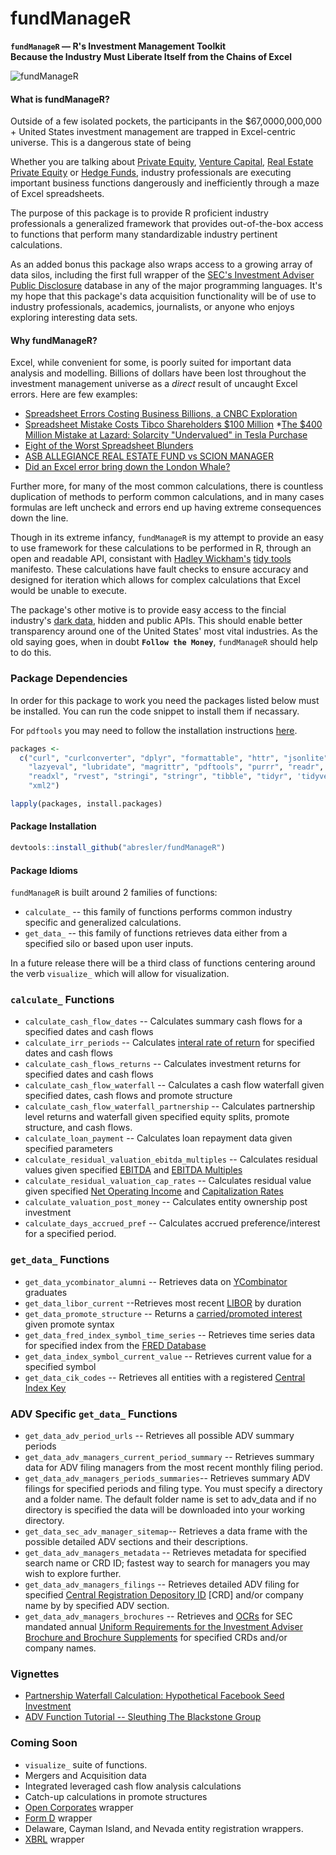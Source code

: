 fundManageR
================

<strong>`fundManageR` — R's Investment Management Toolkit<br>Because the Industry Must Liberate Itself from the Chains of Excel</strong>

<img src = 'http://i.imgur.com/ryDGtVV.jpg' alt="fundManageR">

#### <strong>What is fundManageR?</strong>

Outside of a few isolated pockets, the participants in the $67,0000,000,000 + United States investment management are trapped in Excel-centric universe. This is a dangerous state of being

Whether you are talking about [Private Equity](https://en.wikipedia.org/wiki/Private_equity), [Venture Capital](https://en.wikipedia.org/wiki/Venture_capital), [Real Estate Private Equity](https://en.wikipedia.org/wiki/Private_equity_real_estate) or [Hedge Funds](https://en.wikipedia.org/wiki/Hedge_fund), industry professionals are executing important business functions dangerously and inefficiently through a maze of Excel spreadsheets.

The purpose of this package is to provide R proficient industry professionals a generalized framework that provides out-of-the-box access to functions that perform many standardizable industry pertinent calculations.

As an added bonus this package also wraps access to a growing array of data silos, including the first full wrapper of the [SEC's Investment Adviser Public Disclosure](https://adviserinfo.sec.gov/) database in any of the major programming languages. It's my hope that this package's data acquisition functionality will be of use to industry professionals, academics, journalists, or anyone who enjoys exploring interesting data sets.

#### <strong>Why fundManageR?</strong>

Excel, while convenient for some, is poorly suited for important data analysis and modelling. Billions of dollars have been lost throughout the investment management universe as a *direct* result of uncaught Excel errors. Here are few examples:

-   [Spreadsheet Errors Costing Business Billions, a CNBC Exploration](http://www.cnbc.com/id/100923538)
-   [Spreadsheet Mistake Costs Tibco Shareholders $100 Million](http://blogs.wsj.com/moneybeat/2014/10/16/spreadsheet-mistake-costs-tibco-shareholders-100-million/) \*[The $400 Million Mistake at Lazard: Solarcity "Undervalued" in Tesla Purchase](http://www.wallstreetoasis.com/forums/the-400-million-mistake-at-lazard-solarcity-undervalued-in-tesla-purchase)
-   [Eight of the Worst Spreadsheet Blunders](http://www.cio.com/article/2438188/enterprise-software/eight-of-the-worst-spreadsheet-blunders.html)
-   [ASB ALLEGIANCE REAL ESTATE FUND vs SCION MANAGER](http://courts.state.de.us/opinions/download.aspx?ID=172670)
-   [Did an Excel error bring down the London Whale?](http://blog.revolutionanalytics.com/2013/02/did-an-excel-error-bring-down-the-london-whale.html)

Further more, for many of the most common calculations, there is countless duplication of methods to perform common calculations, and in many cases formulas are left uncheck and errors end up having extreme consequences down the line.

Though in its extreme infancy, `fundManageR` is my attempt to provide an easy to use framework for these calculations to be performed in R, through an open and readable API, consistant with [Hadley Wickham's](https://twitter.com/hadleywickham) [tidy tools](https://mran.microsoft.com/web/packages/tidyverse/vignettes/manifesto.html) manifesto. These calculations have fault checks to ensure accuracy and designed for iteration which allows for complex calculations that Excel would be unable to execute.

The package's other motive is to provide easy access to the fincial industry's [dark data](http://www.gartner.com/it-glossary/dark-data), hidden and public APIs. This should enable better transparency around one of the United States' most vital industries. As the old saying goes, when in doubt <strong>`Follow the Money`</strong>, `fundManageR` should help to do this.

### Package Dependencies

In order for this package to work you need the packages listed below must be installed. You can run the code snippet to install them if necassary.

For `pdftools` you may need to follow the installation instructions [here](https://github.com/ropensci/pdftools).

``` r
packages <- 
  c("curl", "curlconverter", "dplyr", "formattable", "httr", "jsonlite", 'devtools',
    "lazyeval", "lubridate", "magrittr", "pdftools", "purrr", "readr",  'quantmod',
    "readxl", "rvest", "stringi", "stringr", "tibble", "tidyr", 'tidyverse',
    "xml2")

lapply(packages, install.packages)
```

#### <strong>Package Installation</strong>

``` r
devtools::install_github("abresler/fundManageR")
```

#### Package Idioms

`fundManageR` is built around 2 families of functions:

-   `calculate_` -- this family of functions performs common industry specific and generalized calculations.
-   `get_data_` -- this family of functions retrieves data either from a specified silo or based upon user inputs.

In a future release there will be a third class of functions centering around the verb `visualize_` which will allow for visualization.

### `calculate_` Functions

-   `calculate_cash_flow_dates` -- Calculates summary cash flows for a specified dates and cash flows
-   `calculate_irr_periods` -- Calculates [interal rate of return](https://en.wikipedia.org/wiki/Internal_rate_of_return) for specified dates and cash flows
-   `calculate_cash_flows_returns` -- Calculates investment returns for specified dates and cash flows
-   `calculate_cash_flow_waterfall` -- Calculates a cash flow waterfall given specified dates, cash flows and promote structure
-   `calculate_cash_flow_waterfall_partnership` -- Calculates partnership level returns and waterfall given specified equity splits, promote structure, and cash flows.
-   `calculate_loan_payment` -- Calculates loan repayment data given specified parameters
-   `calculate_residual_valuation_ebitda_multiples` -- Calculates residual values given specified [EBITDA](https://en.wikipedia.org/wiki/Earnings_before_interest,_taxes,_depreciation,_and_amortization) and [EBITDA Multiples](http://www.investopedia.com/terms/e/ev-ebitda.asp)
-   `calculate_residual_valuation_cap_rates` -- Calculates residual value given specified [Net Operating Income](http://www.investopedia.com/terms/n/noi.asp) and [Capitalization Rates](http://www.investopedia.com/terms/c/capitalizationrate.asp)
-   `calculate_valuation_post_money` -- Calculates entity ownership post investment
-   `calculate_days_accrued_pref` -- Calculates accrued preference/interest for a specified period.

### `get_data_` Functions

-   `get_data_ycombinator_alumni` -- Retrieves data on [YCombinator](http://www.ycombinator.com/) graduates
-   `get_data_libor_current` --Retrieves most recent [LIBOR](https://en.wikipedia.org/wiki/Libor) by duration
-   `get_data_promote_structure` -- Returns a [carried/promoted interest](https://en.wikipedia.org/wiki/Carried_interest) given promote syntax
-   `get_data_fred_index_symbol_time_series` -- Retrieves time series data for specified index from the [FRED Database](https://en.wikipedia.org/wiki/Federal_Reserve_Economic_Data)
-   `get_data_index_symbol_current_value` -- Retrieves current value for a specified symbol
-   `get_data_cik_codes` -- Retrieves all entities with a registered [Central Index Key](https://en.wikipedia.org/wiki/Central_Index_Key)

### ADV Specific `get_data_` Functions

-   `get_data_adv_period_urls` -- Retrieves all possible ADV summary periods
-   `get_data_adv_managers_current_period_summary` -- Retrieves summary data for ADV filing managers from the most recent monthly filing period.
-   `get_data_adv_managers_periods_summaries`-- Retrieves summary ADV filings for specified periods and filing type. You must specify a directory and a folder name. The default folder name is set to adv\_data and if no directory is specified the data will be downloaded into your working directory.
-   `get_data_sec_adv_manager_sitemap`-- Retrieves a data frame with the possible detailed ADV sections and their descriptions.
-   `get_data_adv_managers_metadata` -- Retrieves metadata for specified search name or CRD ID; fastest way to search for managers you may wish to explore further.
-   `get_data_adv_managers_filings` -- Retrieves detailed ADV filing for specified [Central Registration Depository ID](http://www.finra.org/industry/crd) \[CRD\] and/or company name by by specified ADV section.
-   `get_data_adv_managers_brochures` -- Retrieves and [OCRs](https://en.wikipedia.org/wiki/Optical_character_recognition) for SEC mandated annual [Uniform Requirements for the Investment Adviser Brochure and Brochure Supplements](https://www.sec.gov/about/forms/formadv-part2.pdf) for specified CRDs and/or company names.

### Vignettes

-   [Partnership Waterfall Calculation: Hypothetical Facebook Seed Investment](http://rstudio-pubs-static.s3.amazonaws.com/211588_637e50c374464eeb831eea7eb234131a.html)
-   [ADV Function Tutorial -- Sleuthing The Blackstone Group](http://rstudio-pubs-static.s3.amazonaws.com/211957_c50622d26dd34055b94673f0c24f1dce.html)

### Coming Soon

-   `visualize_` suite of functions.
-   Mergers and Acquisition data
-   Integrated leveraged cash flow analysis calculations
-   Catch-up calculations in promote structures
-   [Open Corporates]('https://opencorporates.com/) wrapper
-   [Form D](https://en.wikipedia.org/wiki/Form_D) wrapper
-   Delaware, Cayman Island, and Nevada entity registration wrappers.
-   [XBRL](https://www.xbrl.org/) wrapper
